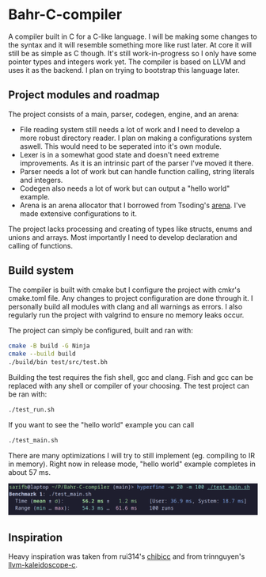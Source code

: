 # Bahr-C-compiler

A compiler built in C for a C-like language. I will be making some changes to the syntax and it will resemble something more like rust later. At core it will still be as simple as C though. It's still work-in-progress so I only have some pointer types and integers work yet. The compiler is based on LLVM and uses it as the backend. I plan on trying to bootstrap this language later.

## Project modules and roadmap

The project consists of a main, parser, codegen, engine, and an arena:

- File reading system still needs a lot of work and I need to develop a more robust directory reader. I plan on making a configurations system aswell. This would need to be seperated into it's own module.
- Lexer is in a somewhat good state and doesn't need extreme improvements. As it is an intrinsic part of the parser I've moved it there.
- Parser needs a lot of work but can handle function calling, string literals and integers.
- Codegen also needs a lot of work but can output a "hello world" example.
- Arena is an arena allocator that I borrowed from Tsoding's [arena](https://github.com/tsoding/arena). I've made extensive configurations to it.

The project lacks processing and creating of types like structs, enums and unions and arrays. Most importantly I need to develop declaration and calling of functions.

## Build system

The compiler is built with cmake but I configure the project with cmkr's cmake.toml file. Any changes to project configuration are done through it. I personally build all modules with clang and all warnings as errors. I also regularly run the project with valgrind to ensure no memory leaks occur.

The project can simply be configured, built and ran with:

```sh
cmake -B build -G Ninja
cmake --build build
./build/bin test/src/test.bh
```

Building the test requires the fish shell, gcc and clang. Fish and gcc can be replaced with any shell or compiler of your choosing. The test project can be ran with:

```sh
./test_run.sh
```

If you want to see the "hello world" example you can call

```sh
./test_main.sh
```

There are many optimizations I will try to still implement (eg. compiling to IR in memory). Right now in release mode, "hello world" example completes in about 57 ms.

![Screenshot](public/bahr-hyperfine-24.01.07.png)

## Inspiration

Heavy inspiration was taken from rui314's [chibicc](https://github.com/rui314/chibicc) and from trinnguyen's [llvm-kaleidoscope-c](https://github.com/trinnguyen/llvm-kaleidoscope-c).
